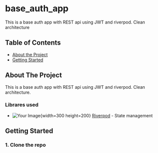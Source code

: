 # base_auth_app

This is a base auth app with REST api using JWT and riverpod. Clean architecture

<!-- Tabla de contenido -->

## Table of Contents

- [About the Project](#about-the-project)
- [Getting Started](#getting-started)

<!-- About the project -->

## About The Project

This is a base auth app with REST api using JWT and riverpod. Clean architecture.

### Librares used

<!-- create a link with image from https://riverpod.dev/img/logo.png -->

- ![Your Image](https://riverpod.dev/img/logo.png){width=300 height=200}
  [Riverpod](https://riverpod.dev/) - State management

## Getting Started

### 1. Clone the repo

```sh

```
